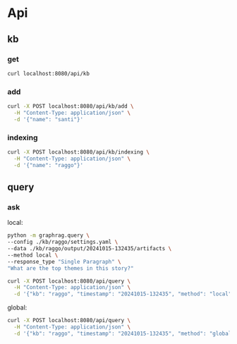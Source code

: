 # Api

## kb

### get

```bash
curl localhost:8080/api/kb
```

### add

```bash
curl -X POST localhost:8080/api/kb/add \
  -H "Content-Type: application/json" \
  -d '{"name": "santi"}'
```

### indexing

```bash
curl -X POST localhost:8080/api/kb/indexing \
  -H "Content-Type: application/json" \
  -d '{"name": "raggo"}'
```

## query

### ask

local: 

```bash
python -m graphrag.query \
--config ./kb/raggo/settings.yaml \
--data ./kb/raggo/output/20241015-132435/artifacts \
--method local \
--response_type "Single Paragraph" \
"What are the top themes in this story?"
```

```bash
curl -X POST localhost:8080/api/query \
  -H "Content-Type: application/json" \
  -d '{"kb": "raggo", "timestamp": "20241015-132435", "method": "local", "text": "What are the top themes in this story?"}'
```

global:

```bash
curl -X POST localhost:8080/api/query \
  -H "Content-Type: application/json" \
  -d '{"kb": "raggo", "timestamp": "20241015-132435", "method": "global", "text": "Who is Scrooge, and what are his main relationships?"}'
```
